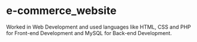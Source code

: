 # e-commerce_website
Worked in Web Development and used languages like HTML, CSS and PHP for Front-end Development and MySQL for Back-end Development.
